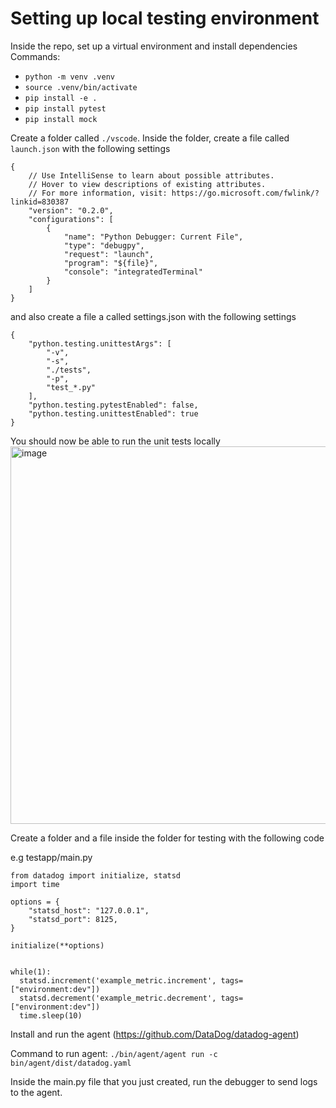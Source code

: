 # Setting up local testing environment

Inside the repo, set up a virtual environment and install dependencies
Commands:
* `python -m venv .venv`  
* `source .venv/bin/activate`
* `pip install -e .`
* `pip install pytest`
* `pip install mock`

Create a folder called `./vscode`.
Inside the folder, create a file called `launch.json` with the following settings
```
{
    // Use IntelliSense to learn about possible attributes.
    // Hover to view descriptions of existing attributes.
    // For more information, visit: https://go.microsoft.com/fwlink/?linkid=830387
    "version": "0.2.0",
    "configurations": [
        {
            "name": "Python Debugger: Current File",
            "type": "debugpy",
            "request": "launch",
            "program": "${file}",
            "console": "integratedTerminal"
        }
    ]
}
```
and also create a file a called settings.json with the following settings
```
{
    "python.testing.unittestArgs": [
        "-v",
        "-s",
        "./tests",
        "-p",
        "test_*.py"
    ],
    "python.testing.pytestEnabled": false,
    "python.testing.unittestEnabled": true
}
```

You should now be able to run the unit tests locally
<img width="604" alt="image" src="https://github.com/user-attachments/assets/ea5c74c5-ee56-4fc3-83c8-73a00c9cab1e">

Create a folder and a file inside the folder for testing with the following code

e.g testapp/main.py
```
from datadog import initialize, statsd
import time

options = {
    "statsd_host": "127.0.0.1",
    "statsd_port": 8125,
}

initialize(**options)


while(1):
  statsd.increment('example_metric.increment', tags=["environment:dev"])
  statsd.decrement('example_metric.decrement', tags=["environment:dev"])
  time.sleep(10)
```

Install and run the agent (https://github.com/DataDog/datadog-agent)

Command to run agent: `./bin/agent/agent run -c bin/agent/dist/datadog.yaml`

Inside the main.py file that you just created, run the debugger to send logs to the agent.

